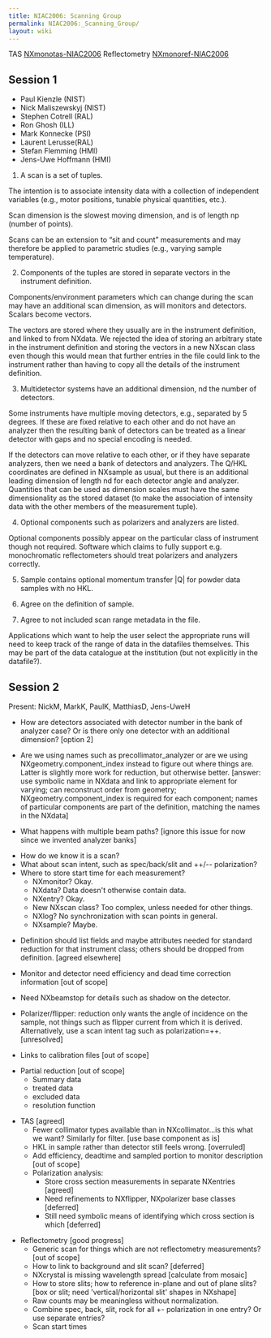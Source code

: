 ```yaml
---
title: NIAC2006: Scanning Group
permalink: NIAC2006:_Scanning_Group/
layout: wiki
---
```


TAS [NXmonotas-NIAC2006](NXmonotas-NIAC2006 "wikilink") Reflectometry
[NXmonoref-NIAC2006](NXmonoref-NIAC2006 "wikilink")

Session 1
---------

-   Paul Kienzle (NIST)
-   Nick Maliszewskyj (NIST)
-   Stephen Cotrell (RAL)
-   Ron Ghosh (ILL)
-   Mark Konnecke (PSI)
-   Laurent Lerusse(RAL)
-   Stefan Flemming (HMI)
-   Jens-Uwe Hoffmann (HMI)

1. A scan is a set of tuples.

The intention is to associate intensity data with a collection of
independent variables (e.g., motor positions, tunable physical
quantities, etc.).

Scan dimension is the slowest moving dimension, and is of length np
(number of points).

Scans can be an extension to “sit and count” measurements and may
therefore be applied to parametric studies (e.g., varying sample
temperature).

2. Components of the tuples are stored in separate vectors in the
instrument definition.

Components/environment parameters which can change during the scan may
have an additional scan dimension, as will monitors and detectors.
Scalars become vectors.

The vectors are stored where they usually are in the instrument
definition, and linked to from NXdata. We rejected the idea of storing
an arbitrary state in the instrument definition and storing the vectors
in a new NXscan class even though this would mean that further entries
in the file could link to the instrument rather than having to copy all
the details of the instrument definition.

3. Multidetector systems have an additional dimension, nd the number of
detectors.

Some instruments have multiple moving detectors, e.g., separated by 5
degrees. If these are fixed relative to each other and do not have an
analyzer then the resulting bank of detectors can be treated as a linear
detector with gaps and no special encoding is needed.

If the detectors can move relative to each other, or if they have
separate analyzers, then we need a bank of detectors and analyzers. The
Q/HKL coordinates are defined in NXsample as usual, but there is an
additional leading dimension of length nd for each detector angle and
analyzer. Quantities that can be used as dimension scales must have the
same dimensionality as the stored dataset (to make the association of
intensity data with the other members of the measurement tuple).

4. Optional components such as polarizers and analyzers are listed.

Optional components possibly appear on the particular class of
instrument though not required. Software which claims to fully support
e.g. monochromatic reflectometers should treat polarizers and analyzers
correctly.

5. Sample contains optional momentum transfer |Q| for powder data
samples with no HKL.

6. Agree on the definition of sample.

7. Agree to not included scan range metadata in the file.

Applications which want to help the user select the appropriate runs
will need to keep track of the range of data in the datafiles
themselves. This may be part of the data catalogue at the institution
(but not explicitly in the datafile?).

Session 2
---------

Present: NickM, MarkK, PaulK, MatthiasD, Jens-UweH

-   How are detectors associated with detector number in the bank of
    analyzer case? Or is there only one detector with an additional
    dimension? \[option 2\]

<!-- -->

-   Are we using names such as precollimator\_analyzer or are we using
    NXgeometry.component\_index instead to figure out where things are.
    Latter is slightly more work for reduction, but otherwise better.
    \[answer: use symbolic name in NXdata and link to appropriate
    element for varying; can reconstruct order from geometry;
    NXgeometry.component\_index is required for each component; names of
    particular components are part of the definition, matching the names
    in the NXdata\]

<!-- -->

-   What happens with multiple beam paths? \[ignore this issue for now
    since we invented analyzer banks\]

<!-- -->

-   How do we know it is a scan?
-   What about scan intent, such as spec/back/slit and ++/--
    polarization?
-   Where to store start time for each measurement?
    -   NXmonitor? Okay.
    -   NXdata? Data doesn't otherwise contain data.
    -   NXentry? Okay.
    -   New NXscan class? Too complex, unless needed for other things.
    -   NXlog? No synchronization with scan points in general.
    -   NXsample? Maybe.

<!-- -->

-   Definition should list fields and maybe attributes needed for
    standard reduction for that instrument class; others should be
    dropped from definition. \[agreed elsewhere\]

<!-- -->

-   Monitor and detector need efficiency and dead time correction
    information \[out of scope\]

<!-- -->

-   Need NXbeamstop for details such as shadow on the detector.

<!-- -->

-   Polarizer/flipper: reduction only wants the angle of incidence on
    the sample, not things such as flipper current from which it is
    derived. Alternatively, use a scan intent tag such as
    polarization=++. \[unresolved\]

<!-- -->

-   Links to calibration files \[out of scope\]

<!-- -->

-   Partial reduction \[out of scope\]
    -   Summary data
    -   treated data
    -   excluded data
    -   resolution function

<!-- -->

-   TAS \[agreed\]
    -   Fewer collimator types available than in NXcollimator...is this
        what we want? Similarly for filter. \[use base component as is\]
    -   HKL in sample rather than detector still feels wrong.
        \[overruled\]
    -   Add efficiency, deadtime and sampled portion to monitor
        description \[out of scope\]
    -   Polarization analysis:
        -   Store cross section measurements in separate NXentries
            \[agreed\]
        -   Need refinements to NXflipper, NXpolarizer base classes
            \[deferred\]
        -   Still need symbolic means of identifying which cross section
            is which \[deferred\]

<!-- -->

-   Reflectometry \[good progress\]
    -   Generic scan for things which are not reflectometry
        measurements? \[out of scope\]
    -   How to link to background and slit scan? \[deferred\]
    -   NXcrystal is missing wavelength spread \[calculate from mosaic\]
    -   How to store slits; how to reference in-plane and out of plane
        slits? \[box or slit; need 'vertical/horizontal slit' shapes in
        NXshape\]
    -   Raw counts may be meaningless without normalization.
    -   Combine spec, back, slit, rock for all +- polarization in one
        entry? Or use separate entries?
    -   Scan start times

